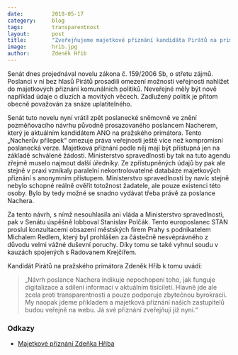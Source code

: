 ```yaml
---
date:         2018-05-17
category:     blog
tags:         transparentnost
layout:       post
title:        "Zveřejňujeme majetkové přiznání kandidáta Pirátů na primátora hl. m. Prahy" 
image:        hrib.jpg
author:       Zdeněk Hřib
---
```


Senát dnes projednával novelu zákona č. 159/2006 Sb, o střetu zájmů. Poslanci v ní bez hlasů Pirátů prosadili omezení možnosti veřejnosti nahlížet do majetkových přiznání komunálních politiků. Neveřejné měly být nově například údaje o dluzích a movitých věcech. Zadlužený politik je přitom obecně považován za snáze uplatitelného.

Senát tuto novelu nyní vrátil zpět poslanecké sněmovně ve znění pozměňovacího návrhu původně prosazovaného poslancem Nacherem, který je aktuálním kandidátem ANO na pražského primátora. Tento „Nacherův přílepek“ omezuje práva veřejnosti ještě více než kompromisní poslanecká verze. Majetková přiznání podle něj mají být přístupná jen na základě schválené žádosti. Ministerstvo spravedlnosti by tak na tuto agendu zřejmě muselo najmout další úředníky. Ze zpřístupněných údajů by pak ale stejně v praxi vznikaly paralelní nekontrolovatelné databáze majetkových přiznání s anonymním přístupem. Ministerstvo spravedlnosti by navíc stejně nebylo schopné reálně ověřit totožnost žadatele, ale pouze existenci této osoby. Bylo by tedy možné se snadno vydávat třeba právě za poslance Nachera.

Za tento návrh, s nímž nesouhlasila ani vláda a Ministerstvo spravedlnosti, pak v Senátu úspěšně lobboval Stanislav Polčák. Tento europoslanec STAN proslul konzultacemi obsazení městských firem Prahy s podnikatelem Michalem Redlem, který byl prohlášen za částečně nesvéprávného z důvodu velmi vážné duševní poruchy. Díky tomu se také vyhnul soudu v kauzách spojených s Radovanem Krejčířem.

Kandidát Pirátů na pražského primátora Zdeněk Hřib k tomu uvádí: 

> „Návrh poslance Nachera indikuje nepochopení toho, jak funguje digitalizace a sdílení informací v aktuálním tisíciletí. Hlavně jde ale zcela proti transparentnosti a pouze podporuje zbytečnou byrokracii. My naopak jdeme příkladem a majetková přiznání našich zastupitelů budou veřejně na webu. Já své přiznání zveřejňuji již nyní.“

### Odkazy

* [Majetkové přiznání Zdeňka Hřiba](/assets/pdf/priznani-hrib.pdf)
